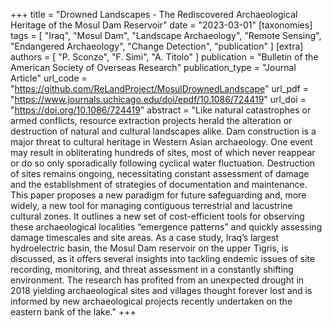 +++
title = "Drowned Landscapes - The Rediscovered Archaeological Heritage of the Mosul Dam Reservoir"
date = "2023-03-01"
[taxonomies]
tags = [
  "Iraq",
  "Mosul Dam",
  "Landscape Archaeology",
  "Remote Sensing",
  "Endangered Archaeology",
  "Change Detection",
  "publication"
]
[extra]
authors = [ "P. Sconzo", "F. Simi", "A. Titolo" ]
publication = "Bulletin of the American Society of Overseas Research"
publication_type = "Journal Article"
url_code = "https://github.com/ReLandProject/MosulDrownedLandscape"
url_pdf = "https://www.journals.uchicago.edu/doi/epdf/10.1086/724419"
url_doi = "https://doi.org/10.1086/724419"
abstract = "Like natural catastrophes or armed conflicts, resource extraction projects herald the alteration or destruction of natural and cultural landscapes alike. Dam construction is a major threat to cultural heritage in Western Asian archaeology. One event may result in obliterating hundreds of sites, most of which never reappear or do so only sporadically following cyclical water fluctuation. Destruction of sites remains ongoing, necessitating constant assessment of damage and the establishment of strategies of documentation and maintenance. This paper proposes a new paradigm for future safeguarding and, more widely, a new tool for managing contiguous terrestrial and lacustrine cultural zones. It outlines a new set of cost-efficient tools for observing these archaeological localities “emergence patterns” and quickly assessing damage timescales and site areas. As a case study, Iraq’s largest hydroelectric basin, the Mosul Dam reservoir on the upper Tigris, is discussed, as it offers several insights into tackling endemic issues of site recording, monitoring, and threat assessment in a constantly shifting environment. The research has profited from an unexpected drought in 2018 yielding archaeological sites and villages thought forever lost and is informed by new archaeological projects recently undertaken on the eastern bank of the lake."
+++